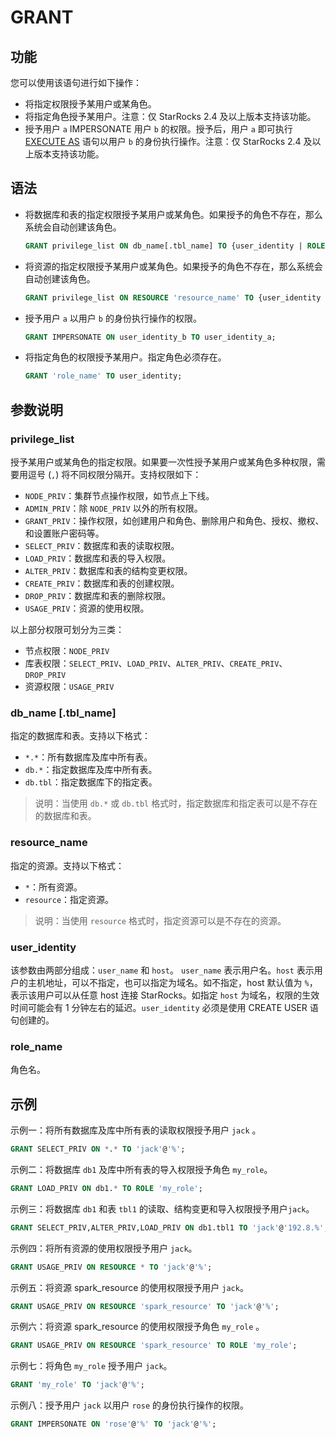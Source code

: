 # GRANT

## 功能

您可以使用该语句进行如下操作：

- 将指定权限授予某用户或某角色。
- 将指定角色授予某用户。注意：仅 StarRocks 2.4 及以上版本支持该功能。
- 授予用户 `a` IMPERSONATE 用户 `b` 的权限。授予后，用户 `a` 即可执行 [EXECUTE AS](../account-management/EXECUTE%20AS.md) 语句以用户 `b` 的身份执行操作。注意：仅 StarRocks 2.4 及以上版本支持该功能。

## 语法

- 将数据库和表的指定权限授予某用户或某角色。如果授予的角色不存在，那么系统会自动创建该角色。

    ```SQL
    GRANT privilege_list ON db_name[.tbl_name] TO {user_identity | ROLE 'role_name'};
    ```

- 将资源的指定权限授予某用户或某角色。如果授予的角色不存在，那么系统会自动创建该角色。

    ```SQL
    GRANT privilege_list ON RESOURCE 'resource_name' TO {user_identity | ROLE 'role_name'};
    ```

- 授予用户 `a` 以用户 `b` 的身份执行操作的权限。

    ```SQL
    GRANT IMPERSONATE ON user_identity_b TO user_identity_a;
    ```

- 将指定角色的权限授予某用户。指定角色必须存在。

    ```SQL
    GRANT 'role_name' TO user_identity;
    ```

## 参数说明

### privilege_list

授予某用户或某角色的指定权限。如果要一次性授予某用户或某角色多种权限，需要用逗号 (`,`) 将不同权限分隔开。支持权限如下：

- `NODE_PRIV`：集群节点操作权限，如节点上下线。
- `ADMIN_PRIV`：除 `NODE_PRIV` 以外的所有权限。
- `GRANT_PRIV`：操作权限，如创建用户和角色、删除用户和角色、授权、撤权、和设置账户密码等。
- `SELECT_PRIV`：数据库和表的读取权限。
- `LOAD_PRIV`：数据库和表的导入权限。
- `ALTER_PRIV`：数据库和表的结构变更权限。
- `CREATE_PRIV`：数据库和表的创建权限。
- `DROP_PRIV`：数据库和表的删除权限。
- `USAGE_PRIV`：资源的使用权限。

以上部分权限可划分为三类：

- 节点权限：`NODE_PRIV`
- 库表权限：`SELECT_PRIV`、`LOAD_PRIV`、`ALTER_PRIV`、`CREATE_PRIV`、`DROP_PRIV`
- 资源权限：`USAGE_PRIV`

### db_name [.tbl_name]

指定的数据库和表。支持以下格式：

- `*.*`：所有数据库及库中所有表。
- `db.*`：指定数据库及库中所有表。
- `db.tbl`：指定数据库下的指定表。

> 说明：当使用 `db.*` 或 `db.tbl` 格式时，指定数据库和指定表可以是不存在的数据库和表。

### resource_name

指定的资源。支持以下格式：

- `*`：所有资源。
- `resource`：指定资源。

> 说明：当使用 `resource` 格式时，指定资源可以是不存在的资源。

### user_identity

该参数由两部分组成：`user_name` 和 `host`。 `user_name` 表示用户名。`host` 表示用户的主机地址，可以不指定，也可以指定为域名。如不指定，host 默认值为 `%`，表示该用户可以从任意 host 连接 StarRocks。如指定 `host` 为域名，权限的生效时间可能会有 1 分钟左右的延迟。`user_identity` 必须是使用 CREATE USER 语句创建的。

### role_name

角色名。

## 示例

示例一：将所有数据库及库中所有表的读取权限授予用户 `jack` 。

```SQL
GRANT SELECT_PRIV ON *.* TO 'jack'@'%';
```

示例二：将数据库 `db1` 及库中所有表的导入权限授予角色 `my_role`。

```SQL
GRANT LOAD_PRIV ON db1.* TO ROLE 'my_role';
```

示例三：将数据库 `db1` 和表 `tbl1` 的读取、结构变更和导入权限授予用户`jack`。

```SQL
GRANT SELECT_PRIV,ALTER_PRIV,LOAD_PRIV ON db1.tbl1 TO 'jack'@'192.8.%';
```

示例四：将所有资源的使用权限授予用户 `jack`。

```SQL
GRANT USAGE_PRIV ON RESOURCE * TO 'jack'@'%';
```

示例五：将资源 spark_resource 的使用权限授予用户 `jack`。

```SQL
GRANT USAGE_PRIV ON RESOURCE 'spark_resource' TO 'jack'@'%';
```

示例六：将资源 spark_resource 的使用权限授予角色 `my_role` 。

```SQL
GRANT USAGE_PRIV ON RESOURCE 'spark_resource' TO ROLE 'my_role';
```

示例七：将角色 `my_role` 授予用户 `jack`。

```SQL
GRANT 'my_role' TO 'jack'@'%';
```

示例八：授予用户 `jack` 以用户 `rose` 的身份执行操作的权限。

```SQL
GRANT IMPERSONATE ON 'rose'@'%' TO 'jack'@'%';
```
